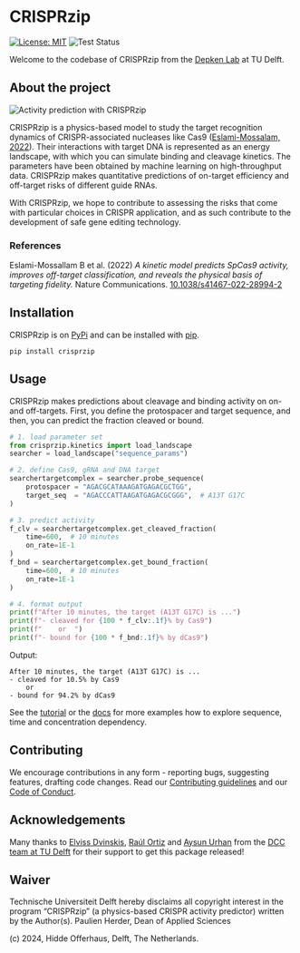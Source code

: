 # CRISPRzip
[![License: MIT](https://img.shields.io/badge/License-MIT-yellow.svg)](https://opensource.org/licenses/MIT)
![Test Status](https://github.com/hiddeoff/crisprzip/actions/workflows/test_pipeline.yml/badge.svg)

Welcome to the codebase of CRISPRzip from the [Depken Lab](https://depkenlab.tudelft.nl/) at TU
Delft.

## About the project
![Activity prediction with CRISPRzip](https://raw.githubusercontent.com/hiddeoff/crisprzip/main/img/activity_prediction.png)

CRISPRzip is a physics-based model to study the target 
recognition dynamics of CRISPR-associated nucleases like Cas9
([Eslami-Mossalam, 2022](#references)). Their interactions with target DNA is represented 
as an energy landscape, with which you can simulate binding and cleavage
kinetics. The parameters have been obtained by machine learning on 
high-throughput data. CRISPRzip makes quantitative predictions of on-target 
efficiency and off-target risks of different guide RNAs.

With CRISPRzip, we hope to contribute to assessing
the risks that come with particular choices in CRISPR application, and as such
contribute to the development of safe gene editing technology.

### References
Eslami-Mossallam B et al. (2022) *A kinetic model predicts SpCas9 activity,
improves off-target classification, and reveals the physical basis of
targeting fidelity.* Nature Communications.
[10.1038/s41467-022-28994-2](https://doi.org/10.1038/s41467-022-28994-2)

## Installation
CRISPRzip is on [PyPi](https://pypi.org/) and can be installed 
with [pip](https://pip.pypa.io/en/stable/).

```shell
pip install crisprzip
```

## Usage
CRISPRzip makes predictions about cleavage and binding activity on on- and
off-targets. First, you define the protospacer and target sequence, and then,
you can predict the fraction cleaved or bound.

```python
# 1. load parameter set
from crisprzip.kinetics import load_landscape
searcher = load_landscape("sequence_params")

# 2. define Cas9, gRNA and DNA target
searchertargetcomplex = searcher.probe_sequence(
    protospacer = "AGACGCATAAAGATGAGACGCTGG",
    target_seq  = "AGACCCATTAAGATGAGACGCGGG",  # A13T G17C
)

# 3. predict activity
f_clv = searchertargetcomplex.get_cleaved_fraction(
    time=600,  # 10 minutes
    on_rate=1E-1
)
f_bnd = searchertargetcomplex.get_bound_fraction(
    time=600,  # 10 minutes
    on_rate=1E-1
)

# 4. format output
print(f"After 10 minutes, the target (A13T G17C) is ...")
print(f"- cleaved for {100 * f_clv:.1f}% by Cas9")
print(f"    or  ")
print(f"- bound for {100 * f_bnd:.1f}% by dCas9")
```
Output:
```
After 10 minutes, the target (A13T G17C) is ...
- cleaved for 10.5% by Cas9
    or  
- bound for 94.2% by dCas9
```

See the [tutorial](examples/tutorial.ipynb) or the
[docs](https://hiddeoff.github.io/crisprzip/) for more examples how to explore 
sequence, time and concentration dependency.

## Contributing
We encourage contributions in any form - reporting bugs, suggesting features,
drafting code changes. Read our [Contributing guidelines](./CONTRIBUTING.md) and 
our [Code of Conduct](./CODE_OF_CONDUCT.md).

## Acknowledgements
Many thanks to [Elviss Dvinskis](https://github.com/edvinskis),
[Raúl Ortiz](https://github.com/rortizmerino) and [Aysun Urhan](https://github.com/aysunrhn)
from the [DCC team at TU Delft](https://www.tudelft.nl/en/library/support/library-for-researchers/setting-up-research/dcc)
for their support to get this package released!

## Waiver
Technische Universiteit Delft hereby disclaims all copyright interest in the
program “CRISPRzip” (a physics-based CRISPR activity predictor)
written by the Author(s).
Paulien Herder, Dean of Applied Sciences

(c) 2024, Hidde Offerhaus, Delft, The Netherlands.
